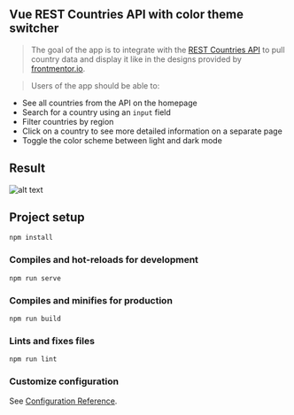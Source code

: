 ## Vue REST Countries API with color theme switcher

>The goal of the app is to integrate with the [REST Countries API](https://restcountries.eu) to pull country data and display it like in the designs provided by [frontmentor.io](https://www.frontendmentor.io/challenges/rest-countries-api-with-color-theme-switcher-5cacc469fec04111f7b848ca).

>Users of the app should be able to:
- See all countries from the API on the homepage
- Search for a country using an `input` field
- Filter countries by region
- Click on a country to see more detailed information on a separate page
- Toggle the color scheme between light and dark mode

## Result
![alt text](result/result.png)

## Project setup
```
npm install
```

### Compiles and hot-reloads for development
```
npm run serve
```

### Compiles and minifies for production
```
npm run build
```

### Lints and fixes files
```
npm run lint
```

### Customize configuration
See [Configuration Reference](https://cli.vuejs.org/config/).
